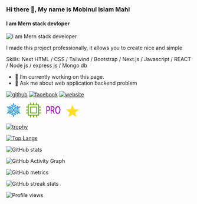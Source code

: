 
### Hi there 👋, My name is Mobinul Islam Mahi
#### I am Mern stack devloper
![I am Mern stack developer](https://i.postimg.cc/yxKM5ty6/Untitled-design-1.png)


I made this project professionally, it allows you to create nice and simple 

Skills: Next   HTML / CSS / Tailwind / Bootstrap / Next.js / Javascript / REACT / Node js / express js / Mongo db 

- 🔭 I’m currently working on this page. 
- 💬 Ask me about web application backend problem 


[<img src='https://cdn.jsdelivr.net/npm/simple-icons@3.0.1/icons/github.svg' alt='github' height='40'>](https://github.com/mobinulislam143)  [<img src='https://cdn.jsdelivr.net/npm/simple-icons@3.0.1/icons/facebook.svg' alt='facebook' height='40'>](https://www.facebook.com/mobinulislam143)  [<img src='https://cdn.jsdelivr.net/npm/simple-icons@3.0.1/icons/icloud.svg' alt='website' height='40'>](www.mobinulislam.vercel.app)  

<a href='https://archiveprogram.github.com/'><img src='https://raw.githubusercontent.com/acervenky/animated-github-badges/master/assets/acbadge.gif' width='40' height='40'></a> <a href='https://docs.github.com/en/developers'><img src='https://raw.githubusercontent.com/acervenky/animated-github-badges/master/assets/devbadge.gif' width='40' height='40'></a> <a href='https://github.com/pricing'><img src='https://raw.githubusercontent.com/acervenky/animated-github-badges/master/assets/pro.gif' width='40' height='40'></a> <a href='https://stars.github.com/'><img src='https://raw.githubusercontent.com/acervenky/animated-github-badges/master/assets/starbadge.gif' width='35' height='35'></a> 

[![trophy](https://github-profile-trophy.vercel.app/?username=mobinulislam143)](https://github.com/ryo-ma/github-profile-trophy)

[![Top Langs](https://github-readme-stats.vercel.app/api/top-langs/?username=mobinulislam143)](https://github.com/anuraghazra/github-readme-stats)

![GitHub stats](https://github-readme-stats.vercel.app/api?username=mobinulislam143&show_icons=true&count_private=true)  

![GitHub Activity Graph](https://activity-graph.herokuapp.com/graph?username=mobinulislam143)  

![GitHub metrics](https://metrics.lecoq.io/mobinulislam143)  

![GitHub streak stats](https://streak-stats.demolab.com/?user=mobinulislam143)  

![Profile views](https://gpvc.arturio.dev/mobinulislam143)  
